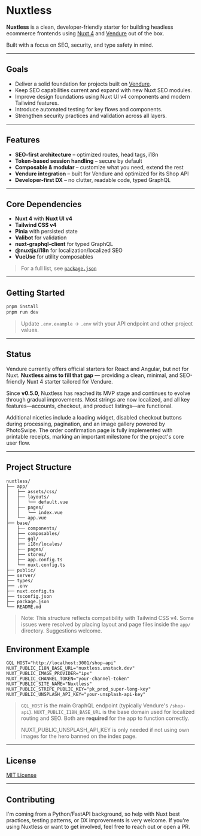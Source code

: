 # Nuxtless

**Nuxtless** is a clean, developer-friendly starter for building headless ecommerce frontends using [Nuxt 4](https://nuxt.com) and [Vendure](https://www.vendure.io) out of the box.

Built with a focus on SEO, security, and type safety in mind.

---

## Goals

* Deliver a solid foundation for projects built on [Vendure](https://www.vendure.io).
* Keep SEO capabilities current and expand with new Nuxt SEO modules.
* Improve design foundations using Nuxt UI v4 components and modern Tailwind features.
* Introduce automated testing for key flows and components.
* Strengthen security practices and validation across all layers.

---

## Features

* **SEO-first architecture** – optimized routes, head tags, i18n
* **Token-based session handling** – secure by default
* **Composable & modular** – customize what you need, extend the rest
* **Vendure integration** – built for Vendure and optimized for its Shop API
* **Developer-first DX** – no clutter, readable code, typed GraphQL

---

## Core Dependencies

* **Nuxt 4** with **Nuxt UI v4**
* **Tailwind CSS v4**
* **Pinia** with persisted state
* **Valibot** for validation
* **nuxt-graphql-client** for typed GraphQL
* **@nuxtjs/i18n** for localization/localized SEO
* **VueUse** for utility composables

> For a full list, see [`package.json`](./package.json)

---

## Getting Started

```bash
pnpm install
pnpm run dev
```

> Update `.env.example` → `.env` with your API endpoint and other project values.

---

## Status

Vendure currently offers official starters for React and Angular, but not for Nuxt. **Nuxtless aims to fill that gap** — providing a clean, minimal, and SEO-friendly Nuxt 4 starter tailored for Vendure.

Since **v0.5.0**, Nuxtless has reached its MVP stage and continues to evolve through gradual improvements. Most strings are now localized, and all key features—accounts, checkout, and product listings—are functional.

Additional niceties include a loading widget, disabled checkout buttons during processing, pagination, and an image gallery powered by PhotoSwipe. The order confirmation page is fully implemented with printable receipts, marking an important milestone for the project's core user flow.

---

## Project Structure

```
nuxtless/
├── app/
│   ├── assets/css/
│   ├── layouts/
│   │   └── default.vue
│   ├── pages/
│   │   └── index.vue
│   └── app.vue
├── base/
│   ├── components/
│   ├── composables/
│   ├── gql/
│   ├── i18n/locales/
│   ├── pages/
│   ├── stores/
│   ├── app.config.ts
│   └── nuxt.config.ts
├── public/
├── server/
├── types/
├── .env
├── nuxt.config.ts
├── tsconfig.json
├── package.json
└── README.md
```

> Note: This structure reflects compatibility with Tailwind CSS v4. Some issues were resolved by placing layout and page files inside the `app/` directory. Suggestions welcome.

## Environment Example

```env
GQL_HOST="http://localhost:3001/shop-api"
NUXT_PUBLIC_I18N_BASE_URL="nuxtless.unstack.dev"
NUXT_PUBLIC_IMAGE_PROVIDER="ipx"
NUXT_PUBLIC_CHANNEL_TOKEN="your-channel-token"
NUXT_PUBLIC_SITE_NAME="Nuxtless"
NUXT_PUBLIC_STRIPE_PUBLIC_KEY="pk_prod_super-long-key"
NUXT_PUBLIC_UNSPLASH_API_KEY="your-unsplash-api-key"
```

> `GQL_HOST` is the main GraphQL endpoint (typically Vendure's `/shop-api`). `NUXT_PUBLIC_I18N_BASE_URL` is the base domain used for localized routing and SEO. Both are **required** for the app to function correctly.
>
> NUXT_PUBLIC_UNSPLASH_API_KEY is only needed if not using own images for the hero banned on the index page.

---

## License

[MIT License](./LICENSE)

---

## Contributing

I'm coming from a Python/FastAPI background, so help with Nuxt best practices, testing patterns, or DX improvements is very welcome. If you're using Nuxtless or want to get involved, feel free to reach out or open a PR.
